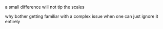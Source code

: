 a small difference will not tip the scales

why bother getting familiar with a complex issue when one can just ignore it entirely
